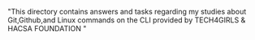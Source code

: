 "This directory contains answers and tasks regarding my studies about Git,Github,and Linux commands on the CLI provided by TECH4GIRLS & HACSA FOUNDATION "